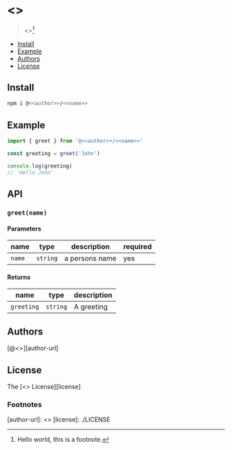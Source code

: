 # <<name>>

> <<description>>[^1]  

- [Install](#install)
- [Example](#example)
- [Authors](#authors)
- [License](#license)

## Install 

```bash
npm i @<<author>>/<<name>>
```

## Example

```js
import { greet } from '@<<author>>/<<name>>'

const greeting = greet('John')

console.log(greeting) 
// 'Hello John'
```

## API

### `greet(name)`

#### Parameters

| name     | type     | description    | required |
|----------|----------|----------------|----------|
| `name`   | `string` | a persons name | yes      |

#### Returns

| name       | type     | description |    
|------------|----------|-------------|
| `greeting` | `string` | A greeting  | 


<!--content:end-->


## Authors

[@<<author>>][author-url]  

## License

The [<<license>> License][license]  

### Footnotes 

[^1]: Hello world, this is a footnote.

[author-url]: <<author-url>>
[license]: ./LICENSE
